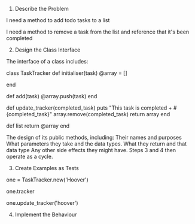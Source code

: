1. Describe the Problem

I need a method to add todo tasks to a list

I need a method to remove a task from the list and reference that it's been completed

2. Design the Class Interface

The interface of a class includes:

class TaskTracker
def initialiser(task)
  @array = []
  
  
end

def add(task)
  @array.push(task)
end

def update_tracker(completed_task)
 puts "This task is completed + #{completed_task}"
 array.remove(completed_task)
 return array
end

def list
    return @array
end

The design of its public methods, including:
Their names and purposes
What parameters they take and the data types.
What they return and that data type
Any other side effects they might have.
Steps 3 and 4 then operate as a cycle.

3. Create Examples as Tests

one = TaskTracker.new('Hoover')

one.tracker

one.update_tracker('hoover')



4. Implement the Behaviour
